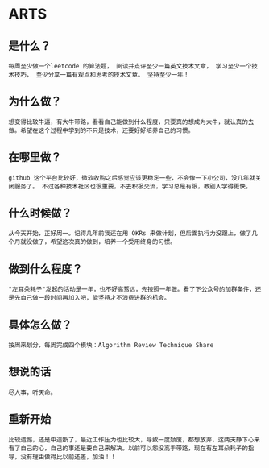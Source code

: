 # ARTS
## 是什么？
`
每周至少做一个leetcode 的算法题， 阅读并点评至少一篇英文技术文章， 学习至少一个技术技巧， 至少分享一篇有观点和思考的技术文章。 坚持至少一年！
`

## 为什么做？
`
想变得比较牛逼，有大牛带路，看看自己能做到什么程度，只要真的想成为大牛，就认真的去做。希望在这个过程中学到的不只是技术，还要好好培养自己的习惯。
`

## 在哪里做？
`
github 这个平台比较好，微软收购之后感觉应该更稳定一些，不会像一下小公司，没几年就关闭服务了。
不过各种技术社区也很重要，不去积极交流，学习总是有限，教别人学得更快。
`

## 什么时候做？
`
从今天开始，正好周一。记得几年前我还在用 OKRs 来做计划，但后面执行力没跟上，做了几个月就没做了，希望这次真的做到，培养一个受用终身的习惯。
`

## 做到什么程度？
`
"左耳朵耗子"发起的活动是一年，也不好高骛远，先按照一年做。看了下公众号的加群条件，还是先自己做一段时间再加入吧，能坚持才不浪费进群的机会。
`

## 具体怎么做？
`
按周来划分，每周完成四个模块：Algorithm Review Technique Share
`

## 想说的话
`
尽人事，听天命。
`

## 重新开始
`
比较遗憾，还是中途断了，最近工作压力也比较大，导致一度颓废，都想放弃，这两天静下心来看了自己的心，自己的事还是要自己来解决。以前可以怨没高手带路，现在有左耳朵耗子的指导，没有理由做得比以前还差，加油！！
`